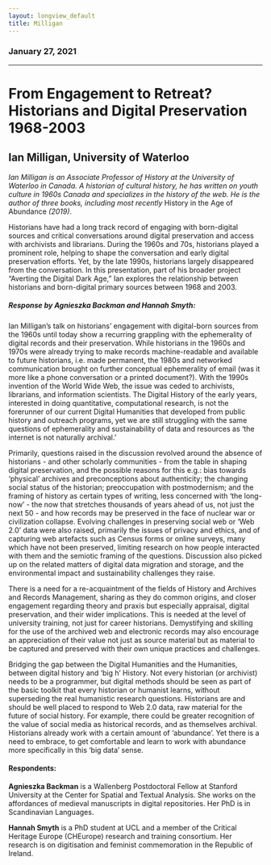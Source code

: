 ```yaml
---
layout: longview_default
title: Milligan
---
```


<div class="row py-3"></div>

### January 27, 2021

---

# From Engagement to Retreat? Historians and Digital Preservation 1968-2003

## Ian Milligan, University of Waterloo

*Ian Milligan is an Associate Professor of History at the University of Waterloo in Canada. A historian of cultural history, he has written on youth culture in 1960s Canada and specializes in the history of the web. He is the author of three books, including most recently* History in the Age of Abundance *(2019)*.

Historians have had a long track record of engaging with born-digital sources and critical conversations around digital preservation and access with archivists and librarians. During the 1960s and 70s, historians played a prominent role, helping to shape the conversation and early digital preservation efforts. Yet, by the late 1990s, historians largely disappeared from the conversation. In this presentation, part of his broader project “Averting the Digital Dark Age,” Ian explores the relationship between historians and born-digital primary sources between 1968 and 2003.
 
##### Response by Agnieszka Backman and Hannah Smyth:
Ian Milligan’s talk on historians’ engagement with digital-born sources from the 1960s until today show a recurring grappling with the ephemerality of digital records and their preservation. While historians in the 1960s and 1970s were already trying to make records machine-readable and available to future historians, i.e. made permanent, the 1980s and networked communication brought on further conceptual ephemerality of email (was it more like a phone conversation or a printed document?). With the 1990s invention of the World Wide Web, the issue was ceded to archivists, librarians, and information scientists. The Digital History of the early years, interested in doing quantitative, computational research, is not the forerunner of our current Digital Humanities that developed from public history and outreach programs, yet we are still struggling with the same questions of ephemerality and sustainability of data and resources as ‘the internet is not naturally archival.’ 
 
Primarily, questions raised in the discussion revolved around the absence of historians - and other scholarly communities - from the table in shaping digital preservation, and the possible reasons for this e.g.: bias towards ‘physical’ archives and preconceptions about authenticity; the changing social status of the historian; preoccupation with postmodernism; and the framing of history as certain types of writing, less concerned with ‘the long-now’ - the now that stretches thousands of years ahead of us, not just the next 50 - and how records may be preserved in the face of nuclear war or civilization collapse. Evolving challenges in preserving social web or ‘Web 2.0’ data were also raised, primarily the issues of privacy and ethics, and of capturing web artefacts such as Census forms or online surveys, many which have not been preserved, limiting research on how people interacted with them and the semiotic framing of the questions. Discussion also picked up on the related matters of digital data migration and storage, and the environmental impact and sustainability challenges they raise.
 
There is a need for a re-acquaintment of the fields of History and Archives and Records Management, sharing as they do common origins, and closer engagement regarding theory and praxis but especially appraisal, digital preservation, and their wider implications. This is needed at the level of university training, not just for career historians. Demystifying and skilling for the use of the archived web and electronic records may also encourage an appreciation of their value not just as source material but as material to be captured and preserved with their own unique practices and challenges. 
 
Bridging the gap between the Digital Humanities and the Humanities, between digital history and ‘big h’ History. Not every historian (or archivist) needs to be a programmer, but digital methods should be seen as part of the basic toolkit that every historian or humanist learns, without superseding the real humanistic research questions. Historians are and should be well placed to respond to Web 2.0 data, raw material for the future of social history. For example, there could be greater recognition of the value of social media as historical records, and as themselves archival. Historians already work with a certain amount of ‘abundance’. Yet there is a need to embrace, to get comfortable and learn to work with abundance more specifically in this ‘big data’ sense.

#### Respondents:
**Agnieszka Backman** is a Wallenberg Postdoctoral Fellow at Stanford University at the Center for Spatial and Textual Analysis. She works on the affordances of medieval manuscripts in digital repositories. Her PhD is in Scandinavian Languages. 
 
**Hannah Smyth** is a PhD student at UCL and a member of the Critical Heritage Europe (CHEurope) research and training consortium. Her research is on digitisation and feminist commemoration in the Republic of Ireland.